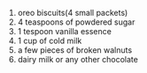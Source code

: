 1. oreo biscuits(4 small packets)
 2. 4 teaspoons of powdered sugar
 3. 1 tespoon vanilla essence
 4. 1 cup of cold milk
 5. a few pieces of broken walnuts
 6. dairy milk or any other chocolate
 